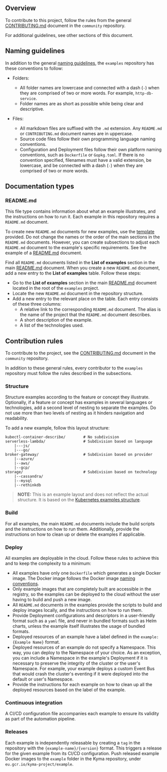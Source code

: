 ## Overview

To contribute to this project, follow the rules from the general [CONTRIBUTING.md](https://github.com/kyma-project/community/blob/main/CONTRIBUTING.md) document in the `community` repository.

For additional guidelines, see other sections of this document.

## Naming guidelines

In addition to the general [naming guidelines](https://github.com/kyma-project/community/blob/main/docs/guidelines/technical-guidelines/01-naming.md), the `examples` repository has these conventions to follow:

- Folders:
  - All folder names are lowercase and connected with a dash (`-`) when they are comprised of two or more words. For example, `http-db-service`.
  - Folder names are as short as possible while being clear and descriptive.

- Files:
  - All markdown files are suffixed with the `.md` extension. Any `README.md` or `CONTRIBUTING.md` document names are in uppercase.
  - Source code files follow their own programming language naming conventions.
  - Configuration and Deployment files follow their own platform naming conventions, such as `Dockerfile` or `Gopkg.toml`. If there is no convention specified, filenames must have a valid extension, be lowercase, and be connected with a dash (`-`) when they are comprised of two or more words.

## Documentation types

### README.md

This file type contains information about what an example illustrates, and the instructions on how to run it. Each example in this repository requires a `README.md` document.

To create new `README.md` documents for new examples, use the [template](https://github.com/kyma-project/template-repository/blob/main/README.md) provided.
Do not change the names or the order of the main sections in the `README.md` documents. However, you can create subsections to adjust each `README.md` document to the example's specific requirements. See the example of a [README.md](http-db-service/README.md) document.

Find all `README.md` documents listed in the **List of examples** section in the main [README.md](README.md) document. When you create a new `README.md` document, add a new entry to the **List of examples** table. Follow these steps:

* Go to the **List of examples** section in the main [README.md](README.md) document located in the root of the `examples` project.
* Locate the new `README.md` document in the repository structure.
* Add a new entry to the relevant place on the table. Each entry consists of these three columns:
  * A relative link to the corresponding `README.md` document. The alias is the name of the project that the `README.md` document describes.
  * A short description of the example.
  * A list of the technologies used.

## Contribution rules

To contribute to the project, see the [CONTRIBUTING.md](https://github.com/kyma-project/community/blob/main/CONTRIBUTING.md) document in the `community` repository.

In addition to these general rules, every contributor to the `examples` repository must follow the rules described in the subsections.

### Structure

Structure examples according to the feature or concept they illustrate. Optionally, if a feature or concept has examples in several languages or technologies, add a second level of nesting to separate the examples. Do not use more than two levels of nesting as it hinders navigation and readability.

To add a new example, follow this layout structure:

```
kubectl-container-describe/        # No subdivision
serverless-lambda/                 # Subdivision based on language
    |---js/
    |---go/
broker-gateway/                    # Subdivision based on provider
    |--azure/
    |--aws/
    |--gcp/
storage/                           # Subdivision based on technology
    |--cassandra/
    |--mysql
    |--rethinkdb
```

> **NOTE:** This is an example layout and does not reflect the actual structure. It is based on the [Kubernetes examples structure](https://github.com/kubernetes/examples).

### Build

For all examples, the main `README.md` documents include the build scripts and the instructions on how to run them. Additionally, provide the instructions on how to clean up or delete the examples if applicable.

### Deploy

All examples are deployable in the cloud. Follow these rules to achieve this and to keep the complexity to a minimum:

- All examples have only one `Dockerfile` which generates a single Docker image. The Docker image follows the Docker image [naming conventions](https://github.com/kyma-project/community/blob/main/docs/guidelines/technical-guidelines/01-naming.md).
- Only example images that are completely built are accessible in the registry, so the examples can be deployed to the cloud without the user having to build and push a new image.
- All `README.md` documents in the examples provide the scripts to build and deploy images locally, and the instructions on how to run them.
- Provide Deployment configurations and descriptors in a user-friendly format such as a `yaml` file, and never in bundled formats such as Helm charts, unless the example itself illustrates the usage of bundled formats.
- Deployed resources of an example have a label defined in the `example: {Example Name}` format.
- Deployed resources of an example do not specify a Namespace. This way, you can deploy to the Namespace of your choice. As an exception, you can include a Namespace in the example's Deployment if it is necessary to preserve the integrity of the cluster or the user's Namespace. For example, your example deploys a custom Event Bus that would crash the cluster's eventing if it were deployed into the default or user's Namespace.
- Provide the instructions for each example on how to clean up all the deployed resources based on the label of the example.

### Continuous integration

A CI/CD configuration file accompanies each example to ensure its validity as part of the automation pipeline.

### Releases

Each example is independently releasable by creating a `tag` in the repository with the `{example-name}/{version}` format. This triggers a release for the given example from its CI/CD configuration. Push released example Docker images to the `example` folder in the Kyma repository, under `eu.gcr.io/kyma-project/example`.

